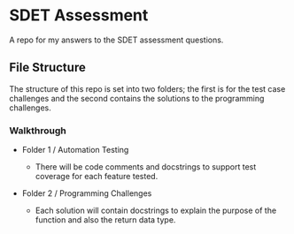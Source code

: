 # SDET Assessment

A repo for my answers to the SDET assessment questions.

## File Structure

The structure of this repo is set into two folders; the first is for the test case challenges and the second contains the solutions to the programming challenges.

### Walkthrough

- Folder 1 / Automation Testing
    - There will be code comments and docstrings to support test coverage for each feature tested.

- Folder 2 / Programming Challenges
    - Each solution will contain docstrings to explain the purpose of the function and also the return data type.